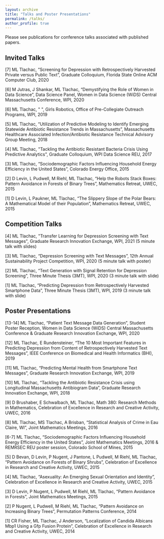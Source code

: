 ```yaml
---
layout: archive
title: "Talks and Poster Presentations"
permalink: /talks/
author_profile: true
---
```


Please see publications for conference talks associated with published papers.

## Invited Talks

[7] ML Tlachac, “Screening for Depression with Retrospectively Harvested Private versus Public Text”, Graduate Colloquium, Florida State Online ACM Computer Club, 2020

[6] M Jutras, J Shankar, ML Tlachac, “Demystifying the Role of Women in Data Science”, Data Science Panel, Women in Data Science (WiDS) Central Massachusetts Conference, WPI, 2020

[6] ML Tlachac, " ", Girls Robotics, Office of Pre-Collegiate Outreach Programs, WPI, 2019

[5] ML Tlachac, “Utilization of Predictive Modeling to Identify Emerging Statewide Antibiotic Resistance Trends in Massachusetts”, Massachusetts Healthcare Associated Infection/Antibiotic Resistance Technical Advisory Group Meeting, 2018

[4] ML Tlachac, "Tackling the Antibiotic Resistant Bacteria Crisis Using Predictive Analytics", Graduate Colloquium, WPI Data Science REU, 2017

[3] ML Tlachac, “Sociodemographic Factors Influencing Household Energy Efficiency in the United States”, Colorado Energy Office, 2015

[2] D Levin, L Pudwell, M Riehl, ML Tlachac, “Help the Robots Stack Boxes: Pattern Avoidance in Forests of Binary Trees”, Mathematics Retreat, UWEC, 2015

[1] D Levin, L Paukner, ML Tlachac, “The Slippery Slope of the Polar Bears: A Mathematical Model of their Population”, Mathematics Retreat, UWEC, 2015

## Competition Talks

[4] ML Tlachac, "Transfer Learning for Depression Screening with Text Messages", Graduate Research Innovation Exchange, WPI, 2021 (5 minute talk with slides)

[3] ML Tlachac, “Depression Screening with Text Messages”, 12th Annual Sustainability Project Competition, WPI, 2020 (5 minute talk with poster)

[2] ML Tlachac, “Text Generation with Signal Retention for Depression Screening”, Three Minute Thesis (3MT), WPI, 2020 (3 minute talk with slide)

[1] ML Tlachac, “Predicting Depression from Retrospectively Harvested Smartphone Data”, Three Minute Thesis (3MT), WPI, 2019 (3 minute talk with slide)

## Poster Presentations

[13-14] ML Tlachac, “Patient Text Message Data Generation”, Student Poster Reception, Women in Data Science (WiDS) Central Massachusetts Conference & Graduate Research Innovation Exchange, WPI, 2020

[12] ML Tlachac, E Rundensteiner, “The 10 Most Important Features in Predicting Depression from Content of Retrospectively Harvested Text Messages”, IEEE Conference on Biomedical and Health Informatics (BHI), 2019

[11] ML Tlachac, “Predicting Mental Health from Smartphone Text Messages”, Graduate Research Innovation Exchange, WPI, 2019

[10] ML Tlachac, “Tackling the Antibiotic Resistance Crisis using Longitudinal Massachusetts Antibiogram Data”, Graduate Research Innovation Exchange, WPI, 2018

[9] D Brushaber, E Schwalbach, ML Tlachac, Math 380: Research Methods in Mathematics, Celebration of Excellence in Research and Creative Activity, UWEC, 2016

[8] ML Tlachac, MS Tlachac, A Brisban, “Statistical Analysis of Crime in Eau Claire, WI”, Joint Mathematics Meetings, 2016

[6-7] ML Tlachac, “Sociodemographic Factors Influencing Household Energy Efficiency in the United States”, Joint Mathematics Meetings, 2016 & REMRSEC REU poster session, Colorado School of Mines, 2015

[5] D Bevan, D Levin, P Nugent, J Pantone, L Pudwell, M Riehl, ML Tlachac, “Pattern Avoidance on Forests of Binary Shrubs”, Celebration of Excellence in Research and Creative Activity, UWEC, 2015

[4] ML Tlachac, “Asexuality: An Emerging Sexual Orientation and Identity”, Celebration of Excellence in Research and Creative Activity, UWEC, 2015

[3] D Levin, P Nugent, L Pudwell, M Riehl, ML Tlachac, “Pattern Avoidance in Forests”, Joint Mathematics Meetings, 2015

[2] P Nugent, L Pudwell, M Riehl, ML Tlachac, “Pattern Avoidance on Increasing Binary Trees”, Permutation Patterns Conference, 2014

[1] CR Fisher, ML Tlachac, J Anderson, “Localization of Candida Albicans Mbp1 Using a Gfp Fusion Protein”, Celebration of Excellence in Research and Creative Activity, UWEC, 2014 
